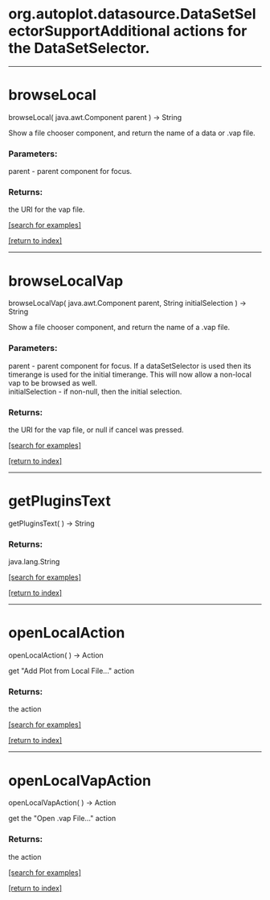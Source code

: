 # org.autoplot.datasource.DataSetSelectorSupportAdditional actions for the DataSetSelector.
***
<a name="browseLocal"></a>
# browseLocal
browseLocal( java.awt.Component parent ) &rarr; String

Show a file chooser component, and return the name of a data or .vap file.

### Parameters:
parent - parent component for focus.

### Returns:
the URI for the vap file.

<a href="https://github.com/autoplot/dev/search?q=browseLocal&unscoped_q=browseLocal">[search for examples]</a>

<a href="https://github.com/autoplot/documentation/blob/master/javadoc/index-all.md">[return to index]</a>

***
<a name="browseLocalVap"></a>
# browseLocalVap
browseLocalVap( java.awt.Component parent, String initialSelection ) &rarr; String

Show a file chooser component, and return the name of a .vap file.

### Parameters:
parent - parent component for focus.  If a dataSetSelector is
 used then its timerange is used for the initial timerange.
 This will now allow a non-local vap to be browsed as well.
<br>initialSelection - if non-null, then the initial selection.

### Returns:
the URI for the vap file, or null if cancel was pressed.

<a href="https://github.com/autoplot/dev/search?q=browseLocalVap&unscoped_q=browseLocalVap">[search for examples]</a>

<a href="https://github.com/autoplot/documentation/blob/master/javadoc/index-all.md">[return to index]</a>

***
<a name="getPluginsText"></a>
# getPluginsText
getPluginsText(  ) &rarr; String



### Returns:
java.lang.String


<a href="https://github.com/autoplot/dev/search?q=getPluginsText&unscoped_q=getPluginsText">[search for examples]</a>

<a href="https://github.com/autoplot/documentation/blob/master/javadoc/index-all.md">[return to index]</a>

***
<a name="openLocalAction"></a>
# openLocalAction
openLocalAction(  ) &rarr; Action

get "Add Plot from Local File..." action

### Returns:
the action

<a href="https://github.com/autoplot/dev/search?q=openLocalAction&unscoped_q=openLocalAction">[search for examples]</a>

<a href="https://github.com/autoplot/documentation/blob/master/javadoc/index-all.md">[return to index]</a>

***
<a name="openLocalVapAction"></a>
# openLocalVapAction
openLocalVapAction(  ) &rarr; Action

get the "Open .vap File..." action

### Returns:
the action

<a href="https://github.com/autoplot/dev/search?q=openLocalVapAction&unscoped_q=openLocalVapAction">[search for examples]</a>

<a href="https://github.com/autoplot/documentation/blob/master/javadoc/index-all.md">[return to index]</a>

